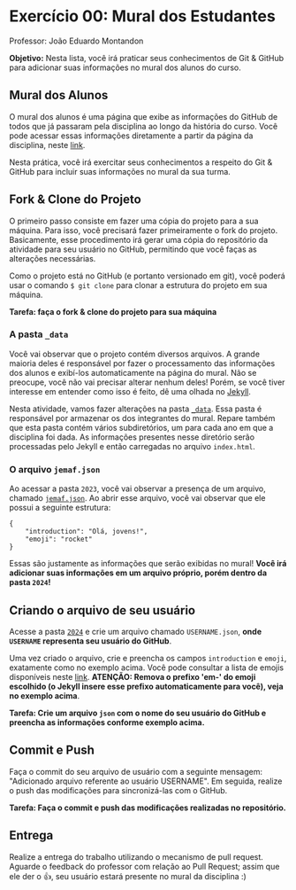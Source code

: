 # Exercício 00: Mural dos Estudantes 

Professor: João Eduardo Montandon

**Objetivo:** Nesta lista, você irá praticar seus conhecimentos de Git & GitHub para adicionar suas informações no mural dos alunos do curso.
## Mural dos Alunos

O mural dos alunos é uma página que exibe as informações do GitHub de todos que já passaram pela disciplina ao longo da história do curso.
Você pode acessar essas informações diretamente a partir da página da disciplina, neste [link](https://coltec-daw.github.io/students/).

Nesta prática, você irá exercitar seus conhecimentos a respeito do Git & GitHub para incluir suas informações no mural da sua turma.


## Fork & Clone do Projeto

O primeiro passo consiste em fazer uma cópia do projeto para a sua máquina.
Para isso, você precisará fazer primeiramente o fork do projeto. 
Basicamente, esse procedimento irá gerar uma cópia do repositório da atividade para seu usuário no GitHub, permitindo que você faças as alterações necessárias.

Como o projeto está no GitHub (e portanto versionado em git), você poderá usar o comando `$ git clone` para clonar a estrutura do projeto em sua máquina.

**Tarefa: faça o fork & clone do projeto para sua máquina**

### A pasta `_data`

Você vai observar que o projeto contém diversos arquivos.
A grande maioria deles é responsável por fazer o processamento das informações dos alunos e exibí-los automaticamente na página do mural.
Não se preocupe, você não vai precisar alterar nenhum deles! 
Porém, se você tiver interesse em entender como isso é feito, dê uma olhada no [Jekyll](https://jekyllrb.com/).

Nesta atividade, vamos fazer alterações na pasta [`_data`](_data/).
Essa pasta é responsável por armazenar os dos integrantes do mural. 
Repare também que esta pasta contém vários subdiretórios, um para cada ano em que a disciplina foi dada.
As informações presentes nesse diretório serão processadas pelo Jekyll e então carregadas no arquivo `index.html`.

### O arquivo `jemaf.json`

Ao acessar a pasta `2023`, você vai observar a presença de um arquivo, chamado [`jemaf.json`](_data/2023/jemaf.json).
Ao abrir esse arquivo, você vai observar que ele possui a seguinte estrutura: 

```
{
    "introduction": "Olá, jovens!",
    "emoji": "rocket"
}
```

Essas são justamente as informações que serão exibidas no mural!
**Você irá adicionar suas informações em um arquivo próprio, porém dentro da pasta `2024`!**

## Criando o arquivo de seu usuário

Acesse a pasta [`2024`](_data/2024) e crie um arquivo chamado `USERNAME.json`, **onde `USERNAME` representa seu usuário do GitHub**.

Uma vez criado o arquivo, crie e preencha os campos `introduction` e `emoji`, exatamente como no exemplo acima.
Você pode consultar a lista de emojis disponíveis neste [link](https://emoji-css.afeld.me/).
**ATENÇÃO: Remova o prefixo 'em-' do emoji escolhido (o Jekyll insere esse prefixo automaticamente para você), veja no exemplo acima**.

**Tarefa: Crie um arquivo `json` com o nome do seu usuário do GitHub e preencha as informações conforme exemplo acima.**

## Commit e Push

Faça o commit do seu arquivo de usuário com a seguinte mensagem: "Adicionado arquivo referente ao usuário USERNAME".
Em seguida, realize o push das modificações para sincronizá-las com o GitHub.


**Tarefa: Faça o commit e push das modificações realizadas no repositório.**

## Entrega

Realize a entrega do trabalho utilizando o mecanismo de pull request.
Aguarde o feedback do professor com relação ao Pull Request; assim que ele der o :+1:, seu usuário estará presente no mural da disciplina :)

